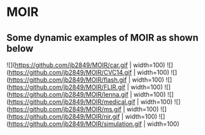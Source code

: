 # MOIR
## Some dynamic examples of MOIR as shown below
![](https://github.com/jb2849/MOIR/car.gif | width=100)
![](https://github.com/jb2849/MOIR/CVC14.gif | width=100)
![](https://github.com/jb2849/MOIR/flash.gif | width=100)
![](https://github.com/jb2849/MOIR/FLIR.gif | width=100)
![](https://github.com/jb2849/MOIR/lenna.gif | width=100)
![](https://github.com/jb2849/MOIR/medical.gif | width=100)
![](https://github.com/jb2849/MOIR/ms.gif | width=100)
![](https://github.com/jb2849/MOIR/nir.gif | width=100)
![](https://github.com/jb2849/MOIR/simulation.gif | width=100)

